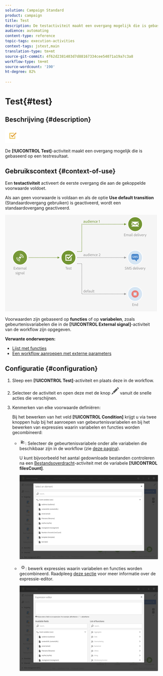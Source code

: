 ```yaml
---
solution: Campaign Standard
product: campaign
title: Test
description: De testactiviteit maakt een overgang mogelijk die is gebaseerd op een testresultaat.
audience: automating
content-type: reference
topic-tags: execution-activities
context-tags: jstest,main
translation-type: tm+mt
source-git-commit: 4f62d2381403d7d88167334cee54071a19a7c3a8
workflow-type: tm+mt
source-wordcount: '190'
ht-degree: 82%

---
```



# Test{#test}

## Beschrijving {#description}

![](assets/test.png)

De **[!UICONTROL Test]**-activiteit maakt een overgang mogelijk die is gebaseerd op een testresultaat.

## Gebruikscontext {#context-of-use}

Een **testactiviteit** activeert de eerste overgang die aan de gekoppelde voorwaarde voldoet.

Als aan geen voorwaarde is voldaan en als de optie **Use default transition** (Standaardovergang gebruiken) is geactiveerd, wordt een standaardovergang geactiveerd.

![](assets/wkf_test_activity_example.png)

Voorwaarden zijn gebaseerd op **functies** of op **variabelen**, zoals gebeurtenisvariabelen die in de **[!UICONTROL External signal]**-activiteit van de workflow zijn opgegeven.

**Verwante onderwerpen:**

* [Lijst met functies](../../automating/using/list-of-functions.md)
* [Een workflow aanroepen met externe parameters](../../automating/using/calling-a-workflow-with-external-parameters.md)

## Configuratie {#configuration}

1. Sleep een **[!UICONTROL Test]**-activiteit en plaats deze in de workflow.
1. Selecteer de activiteit en open deze met de knop ![](assets/edit_darkgrey-24px.png) vanuit de snelle acties die verschijnen.
1. Kenmerken van elke voorwaarde definiëren:

   Bij het bewerken van het veld **[!UICONTROL Condition]** krijgt u via twee knoppen hulp bij het aanroepen van gebeurtenisvariabelen en bij het bewerken van expressies waarin variabelen en functies worden gecombineerd:

   * ![](assets/extsignal_picker.png): Selecteer de gebeurtenisvariabele onder alle variabelen die beschikbaar zijn in de workflow (zie  [deze pagina](../../automating/using/customizing-workflow-external-parameters.md)).

      U kunt bijvoorbeeld het aantal gedownloade bestanden controleren na een [Bestandsoverdracht](../../automating/using/transfer-file.md)-activiteit met de variabele **[!UICONTROL filesCount]**.

      ![](assets/wkf_test_activity_variables.png)

   * ![](assets/extsignal_expression_editor.png): bewerk expressies waarin variabelen en functies worden gecombineerd. Raadpleeg [deze sectie](../../automating/using/advanced-expression-editing.md) voor meer informatie over de expressie-editor.

      ![](assets/wkf_test_activity_variables_expression.png)
